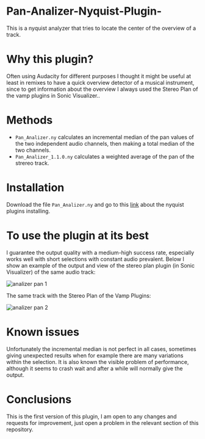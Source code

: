 # Pan-Analizer-Nyquist-Plugin-
This is a nyquist analyzer that tries to locate the center of the overview of a track.

# Why this plugin?
Often using Audacity for different purposes I thought it might be useful at least in remixes to have a quick overview detector of a musical instrument, since to get information about the overview I always used the Stereo Plan of the vamp plugins in Sonic Visualizer.. 

# Methods
* `Pan_Analizer.ny` calculates an incremental median of the pan values of the two independent audio channels, then making a total median of the two channels.
* `Pan_Analizer_1.1.0.ny` calculates a weighted average of the pan of the strereo track.

# Installation
Download the file  `Pan_Analizer.ny`  and go to this [link](https://manual.audacityteam.org/man/nyquist_plug_in_installer.html) about the nyquist plugins installing.

# To use the plugin at its best
I guarantee the output quality with a medium-high success rate, especially works well with short selections with constant audio prevalent. Below I show an example of the output and view of the stereo plan plugin (in Sonic Visualizer) of the same audio track:

![analizer pan 1](https://github.com/user-attachments/assets/cfdc383d-bed2-4113-b148-fc230472dd09)

The same track with the Stereo Plan of the Vamp Plugins:

![analizer pan 2](https://github.com/user-attachments/assets/c3dbcafa-44db-4a99-957a-b298b7f056d2)

# Known issues 
Unfortunately the incremental median is not perfect in all cases, sometimes giving unexpected results when for example there are many variations within the selection. It is also known the visible problem of performance, although it seems to crash wait and after a while will normally give the output.
# Conclusions
This is the first version of this plugin, I am open to any changes and requests for improvement, just open a problem in the relevant section of this repository.
